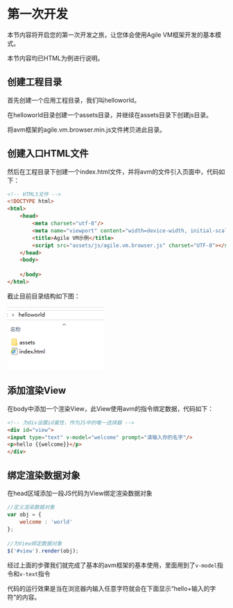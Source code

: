 # 第一次开发

本节内容将开启您的第一次开发之旅，让您体会使用Agile VM框架开发的基本模式。

本节内容均已HTML为例进行说明。

<h2 id="cid_0">创建工程目录</h2>

首先创建一个应用工程目录，我们叫helloworld。

在helloworld目录创建一个assets目录，并继续在assets目录下创建js目录。

将avm框架的agile.vm.browser.min.js文件拷贝进此目录。


<h2 id="cid_1">创建入口HTML文件</h2>

然后在工程目录下创建一个index.html文件，并将avm的文件引入页面中，代码如下：

```html
<!-- HTML5文件 -->
<!DOCTYPE html>
<html>
	<head>
		<meta charset="utf-8"/>
		<meta name="viewport" content="width=device-width, initial-scale=1.0, user-scalable=0, minimum-scale=1.0, maximum-scale=1.0">
		<title>Agile VM示例</title>
		<script src="assets/js/agile.vm.browser.js" charset="UTF-8"></script>
	</head>
	<body>

	</body>
</html>
```

截止目前目录结构如下图：

<img src="img/hellowordcategory.png"/>


<h2 id="cid_2">添加渲染View</h2>

在body中添加一个渲染View，此View使用avm的指令绑定数据，代码如下：

```html
<!-- 为div设置id属性，作为JS中的唯一选择器 -->
<div id="view">
<input type="text" v-model="welcome" prompt="请输入你的名字"/>
<p>hello {{welcome}}</p>
</div>
```

<h2 id="cid_3">绑定渲染数据对象</h2>

在head区域添加一段JS代码为View绑定渲染数据对象

```javascript
//定义渲染数据对象
var obj = {
	welcome : 'world'
};

//为View绑定数据对象
$('#view').render(obj);
```

经过上面的步骤我们就完成了基本的avm框架的基本使用，里面用到了<code>v-model</code>指令和<code>v-text</code>指令

代码的运行效果是当在浏览器内输入任意字符就会在下面显示“hello+输入的字符”的内容。
